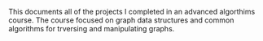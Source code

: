 This documents all of the projects I completed in an advanced algorthims course. 
The course focused on graph data structures and common algorithms for trversing and manipulating graphs.
